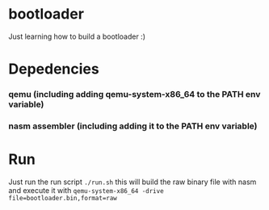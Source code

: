 # bootloader
Just learning how to build a bootloader :)


# Depedencies
### qemu (including adding qemu-system-x86_64 to the PATH env variable)
### nasm assembler (including adding it to the PATH env variable)

# Run
Just run the run script `./run.sh`
this will build the raw binary file with nasm and execute it with 
```qemu-system-x86_64 -drive file=bootloader.bin,format=raw```

